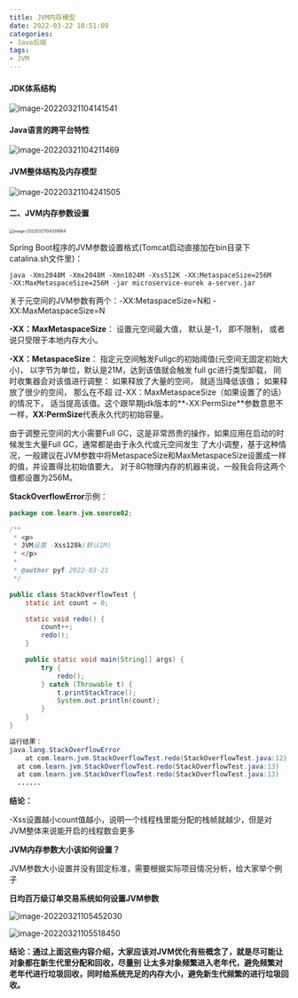 ```yaml
---
title: JVM内存模型
date: 2022-03-22 10:51:09
categories: 
- Java后端
tags:
- JVM
---
```


#### JDK体系结构

![image-20220321104141541](https://gitee.com/fengGitee129/oos/raw/master/uPic/image-20220321104141541.png)

#### Java语言的跨平台特性

![image-20220321104211469](https://gitee.com/fengGitee129/oos/raw/master/uPic/image-20220321104211469.png)

#### JVM整体结构及内存模型

![image-20220321104241505](https://gitee.com/fengGitee129/oos/raw/master/uPic/image-20220321104241505.png)

#### 二、JVM内存参数设置

<img src="https://gitee.com/fengGitee129/oos/raw/master/uPic/image-20220321104339564.png" alt="image-20220321104339564" style="zoom:50%;" />

Spring Boot程序的JVM参数设置格式(Tomcat启动直接加在bin目录下catalina.sh文件里)：

```
java ‐Xms2048M ‐Xmx2048M ‐Xmn1024M ‐Xss512K ‐XX:MetaspaceSize=256M ‐XX:MaxMetaspaceSize=256M ‐jar microservice‐eurek a‐server.jar
```

关于元空间的JVM参数有两个：-XX:MetaspaceSize=N和 -XX:MaxMetaspaceSize=N

**-XX：MaxMetaspaceSize**： 设置元空间最大值， 默认是-1， 即不限制， 或者说只受限于本地内存大小。

**-XX：MetaspaceSize**： 指定元空间触发Fullgc的初始阈值(元空间无固定初始大小)， 以字节为单位，默认是21M，达到该值就会触发 full gc进行类型卸载， 同时收集器会对该值进行调整： 如果释放了大量的空间， 就适当降低该值； 如果释放了很少的空间， 那么在不超 过-XX：MaxMetaspaceSize（如果设置了的话） 的情况下， 适当提高该值。这个跟早期jdk版本的**-XX:PermSize**参数意思不一样，**XX:PermSize**代表永久代的初始容量。

由于调整元空间的大小需要Full GC，这是非常昂贵的操作，如果应用在启动的时候发生大量Full GC，通常都是由于永久代或元空间发生 了大小调整，基于这种情况，一般建议在JVM参数中将MetaspaceSize和MaxMetaspaceSize设置成一样的值，并设置得比初始值要大， 对于8G物理内存的机器来说，一般我会将这两个值都设置为256M。

**StackOverflowError**示例：

```java
package com.learn.jvm.source02;

/**
 * <p>
 * JVM设置 ‐Xss128k(默认1M)
 * </p>
 *
 * @author pyf 2022-03-21
 */

public class StackOverflowTest {
    static int count = 0;

    static void redo() {
        count++;
        redo();
    }

    public static void main(String[] args) {
        try {
            redo();
        } catch (Throwable t) {
            t.printStackTrace();
            System.out.println(count);
        }
    }
}

运行结果：
java.lang.StackOverflowError
	at com.learn.jvm.StackOverflowTest.redo(StackOverflowTest.java:12) 
  at com.learn.jvm.StackOverflowTest.redo(StackOverflowTest.java:13) 
  at com.learn.jvm.StackOverflowTest.redo(StackOverflowTest.java:13) 
  ......
```

**结论：**

-Xss设置越小count值越小，说明一个线程栈里能分配的栈帧就越少，但是对JVM整体来说能开启的线程数会更多

**JVM内存参数大小该如何设置？**

JVM参数大小设置并没有固定标准，需要根据实际项目情况分析，给大家举个例子

**日均百万级订单交易系统如何设置JVM参数**

![image-20220321105452030](https://gitee.com/fengGitee129/oos/raw/master/uPic/image-20220321105452030.png)

![image-20220321105518450](https://gitee.com/fengGitee129/oos/raw/master/uPic/image-20220321105518450.png)

**结论：通过上面这些内容介绍，大家应该对JVM优化有些概念了，就是尽可能让对象都在新生代里分配和回收，尽量别 让太多对象频繁进入老年代，避免频繁对老年代进行垃圾回收，同时给系统充足的内存大小，避免新生代频繁的进行垃圾回收。**



